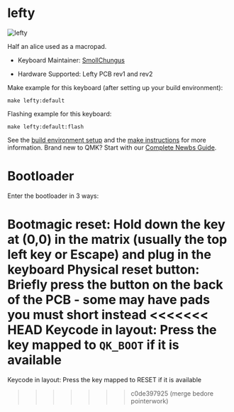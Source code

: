# lefty

![lefty](https://i.imgur.com/nMmJCJMh.jpeg)

Half an alice used as a macropad.

* Keyboard Maintainer: [SmollChungus](https://github.com/smollchungus/)

* Hardware Supported: Lefty PCB rev1 and rev2

Make example for this keyboard (after setting up your build environment):

    make lefty:default

Flashing example for this keyboard:

    make lefty:default:flash

See the [build environment setup](https://docs.qmk.fm/#/getting_started_build_tools) and the [make instructions](https://docs.qmk.fm/#/getting_started_make_guide) for more information.
Brand new to QMK? Start with our [Complete Newbs Guide](https://docs.qmk.fm/#/newbs).

# Bootloader
Enter the bootloader in 3 ways:

Bootmagic reset: Hold down the key at (0,0) in the matrix (usually the top left key or Escape) and plug in the keyboard
Physical reset button: Briefly press the button on the back of the PCB - some may have pads you must short instead
<<<<<<< HEAD
Keycode in layout: Press the key mapped to `QK_BOOT` if it is available
=======
Keycode in layout: Press the key mapped to RESET if it is available
>>>>>>> c0de397925 (merge bedore pointerwork)
